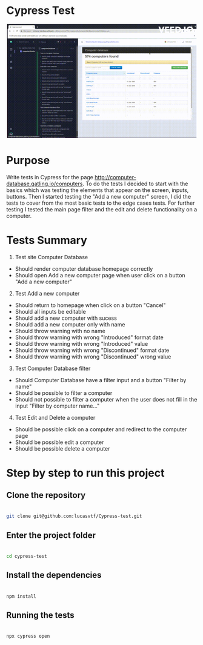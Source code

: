 # Cypress Test

<p align='center'>
<img width='500' src='/assets/cypress-test.gif'>
</p>

# Purpose
Write tests in Cypress for the page http://computer-database.gatling.io/computers.
To do the tests I decided to start with the basics which was testing the elements that appear on the screen, inputs, buttons. Then I started testing the "Add a new computer" screen, I did the tests to cover from the most basic tests to the edge cases  tests. For further testing I tested the main page filter and the edit and delete functionality on a computer.

# Tests Summary
1. Test site Computer Database
  - Should render computer database homepage correctly
  - Should open Add a new computer page when user click on a button "Add a new computer"

2. Test Add a new computer
  - Should return to homepage when click on a button "Cancel"
  - Should all inputs be editable
  - Should add a new computer with sucess
  - Should add a new computer only with name
  - Should throw warning with no name
  - Should throw warning with wrong "Introduced" format date
  - Should throw warning with wrong "Introduced" value
  - Should throw warning with wrong "Discontinued" format date
  - Should throw warning with wrong "Discontinued" wrong value

3. Test Computer Database filter
  - Should Computer Database have a filter input and a button "Filter by name"
  - Should be possible to filter a computer
  - Should not possible to filter a computer when the user does not fill in the input "Filter by computer name..."

4. Test Edit and Delete a computer
  - Should be possible click on a computer and redirect to the computer page
  - Should be possible edit a computer
  - Should be possible delete a computer


# Step by step to run this project

## Clone the repository
```bash

git clone git@github.com:lucasvtf/Cypress-test.git 

```
## Enter the project folder
```bash

cd cypress-test

```
## Install the dependencies
```bash

npm install

``` 
## Running the tests

 ```bash
 
 npx cypress open
 
 ```